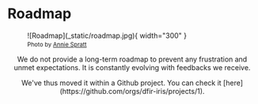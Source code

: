 # Roadmap

<figure markdown>
  ![Roadmap](_static/roadmap.jpg){ width="300" }
  <figcaption><small>Photo by <a href="https://unsplash.com/@anniespratt?utm_source=unsplash&utm_medium=referral&utm_content=creditCopyText">Annie Spratt</a></small>
  </figcaption>
</figure>


<p style="text-align: center;" markdown>We do not provide a long-term roadmap to prevent any frustration and unmet expectations.
It is constantly evolving with feedbacks we receive.</p><p style="text-align: center;" markdown>
We've thus moved it within a Github project. You can check it [here](https://github.com/orgs/dfir-iris/projects/1).</p>
